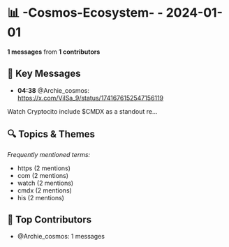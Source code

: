 # 📊 -Cosmos-Ecosystem- - 2024-01-01
**1 messages** from **1 contributors**

## 💬 Key Messages
- **04:38** @Archie_cosmos: https://x.com/VilSa_9/status/1741676152547156119

Watch Cryptocito include $CMDX as a standout re...

## 🔍 Topics & Themes
*Frequently mentioned terms:*
- https (2 mentions)
- com (2 mentions)
- watch (2 mentions)
- cmdx (2 mentions)
- his (2 mentions)

## 👥 Top Contributors
- @Archie_cosmos: 1 messages